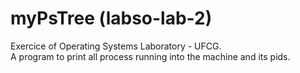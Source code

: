 # myPsTree (labso-lab-2)

Exercice of Operating Systems Laboratory - UFCG.  
A program to print all process running into the machine and its pids.
